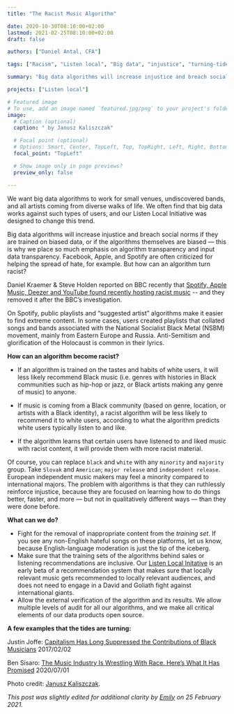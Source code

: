 ```yaml
---
title: "The Racist Music Algorithm"

date: 2020-10-30T08:10:00+02:00
lastmod: 2021-02-25T08:10:00+02:00
draft: false

authors: ["Daniel Antal, CFA"]

tags: ["Racism", "Listen local", "Big data", "injustice", "turning-tide"]

summary: "Big data algorithms will increase injustice and breach social norms if they are trained on improper data, or the algorithms are biased -- this is why we place so much emphasis on algorithm transparency and input data transparency.   Facebook, Apple or Spotify are often criticized for helping the spread of hate, for example.  But how can an algorithm turn racist?"

projects: ["Listen local"]

# Featured image
# To use, add an image named `featured.jpg/png` to your project's folder. 
image:
  # Caption (optional)
  caption: " by Janusz Kaliszczak"

  # Focal point (optional)
  # Options: Smart, Center, TopLeft, Top, TopRight, Left, Right, BottomLeft, Bottom, BottomRight
  focal_point: "TopLeft"

  # Show image only in page previews?
  preview_only: false

---
```

We want big data algorithms to work for small venues, undiscovered bands, and all artists coming from diverse walks of life. We often find that big data works against such types of users, and our Listen Local Initiative was designed to change this trend.

Big data algorithms will increase injustice and breach social norms if they are trained on biased data, or if the algorithms themselves are biased — this is why we place so much emphasis on algorithm transparency and input data transparency. Facebook, Apple, and Spotify are often criticized for helping the spread of hate, for example. But how can an algorithm turn racist?

Daniel Kraemer & Steve Holden reported on BBC recently that [Spotify, Apple Music, Deezer and YouTube found recently hosting racist music](https://www.bbc.com/news/newsbeat-54613907) -- and they removed it after the BBC’s investigation. 

On Spotify, public playlists and “suggested artist” algorithms make it easier to find extreme content. In some cases, users created playlists that collated songs and bands associated with the National Socialist Black Metal (NSBM) movement, mainly from Eastern Europe and Russia. Anti-Semitism and glorification of the Holocaust is common in their lyrics.

**How can an algorithm become racist?**

- If an algorithm is trained on the tastes and habits of white users, it will less likely recommend Black music (i.e. genres with histories in Black communities such as hip-hop or jazz, or Black artists making any genre of music) to anyone.

- If music is coming from a Black community (based on genre, location, or artists with a Black identity), a racist algorithm will be less likely to recommend it to white users, according to what the algorithm predicts white users typically listen to and like.

- If the algorithm learns that certain users have listened to and liked music with racist content, it will provide them with more racist material.

Of course, you can replace `black` and `white` with any `minority` and `majority` group.  Take `Slovak` and `American`; `major release` and `independent release`. European independent music makers may feel a minority compared to international majors. The problem with algorithms is that they can ruthlessly reinforce injustice, because they are focused on learning how to do things better, faster, and more — but not in qualitatively different ways — than they were done before.

**What can we do?**

- Fight for the removal of inappropriate content from the *training set*. If you see any non-English hateful songs on these platforms, let us know, because English-language moderation is just the tip of the iceberg.  
- Make sure that the training sets of the algorithms behind sales or listening recommendations are inclusive. Our  [Listen Local Initative](https://dataandlyrics.com/project/listen-local/) is an early beta of a recommendation system that makes sure that locally relevant music gets recommended to locally relevant audiences, and does not need to engage in a David and Goliath fight against international giants.
- Allow the external verification of the algorithm and its results. We allow multiple levels of audit for all our algorithms, and we make all critical elements of our data products open source.

**A few examples that the tides are turning:**

Justin Joffe: [Capitalism Has Long Suppressed the Contributions of Black Musicians](https://observer.com/2017/02/capitalism-has-suppressed-black-musicians)  2017/02/02

Ben Sisaro: [The Music Industry Is Wrestling With Race. Here’s What It Has Promised](https://www.nytimes.com/2020/07/01/arts/music/music-industry-black-lives-matter.html) 2020/07/01

Photo credit: [Janusz Kaliszczak](https://www.flickr.com/photos/kali187/29537032568/in/photolist-M161Jd-Fb3bBZ-2hL9Zw2-oHvory-oHvRMx-oZY9Gw-oZZXBz-oHvMod-oZZXzR-oHvMrj-oHvo5w-7a1jrw-HmVzFz-W45Mq3-GMhHU5-26MJg25-29hg18w-vv7kap-24mAJA5-2dRDUMa-8Hk58E-7UskvS-akZE6J-E6kKTp-2V2uSq-2gsHaES-2gsGZ1K-2gsH2Ct-2gsGZre-2gsHdvw-2gsHg6G-2gsHfpX-2gsH2ok-2gsHcrY-2gsHd3c-2gsHdnf-2gsGXKt-2gsGVJV-2gsGW3R-2gsHe7S-2gsHgAK-2gsGWvu-2gsGXmx-2gsGVCc-yUw5E2-2gsGYPx-2gsGZSe-818JBs-FBqXev-gYrUWa).

_This post was slightly edited for additional clarity by [Emily](https://dataandlyrics.com/author/emily-hansell-clark/) on 25 February 2021._

